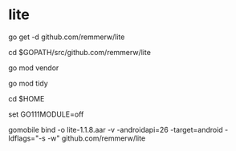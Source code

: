 # lite


go get -d github.com/remmerw/lite

cd $GOPATH/src/github.com/remmerw/lite

go mod vendor

go mod tidy

cd $HOME

set GO111MODULE=off

gomobile bind -o lite-1.1.8.aar -v -androidapi=26 -target=android -ldflags="-s -w" github.com/remmerw/lite

